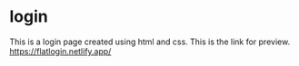 # login
This is a login page created using html and css.
This is the link for preview.
https://flatlogin.netlify.app/
